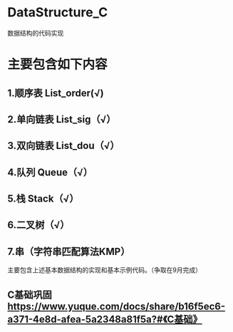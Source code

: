 # DataStructure_C
数据结构的代码实现


# 主要包含如下内容
## 1.顺序表 List_order(√)
## 2.单向链表 List_sig（√）
## 3.双向链表 List_dou（√）
## 4.队列 Queue（√）
## 5.栈 Stack（√）
## 6.二叉树（√）
## 7.串（字符串匹配算法KMP）

主要包含上述基本数据结构的实现和基本示例代码。（争取在9月完成）


## C基础巩固 https://www.yuque.com/docs/share/b16f5ec6-a371-4e8d-afea-5a2348a81f5a?#《C基础》
